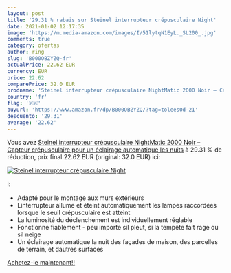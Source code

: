 ```yaml
---
layout: post
title: '29.31 % rabais sur Steinel interrupteur crépusculaire Night'
date: 2021-01-02 12:17:35
image: 'https://m.media-amazon.com/images/I/51lytqN1EyL._SL200_.jpg'
comments: true
category: ofertas
author: ring
slug: 'B000OBZYZQ-fr'
actualPrice: 22.62 EUR
currency: EUR
price: 22.62
comparePrice: 32.0 EUR
prodname: 'Steinel interrupteur crépusculaire NightMatic 2000 Noir – Capteur crépusculaire pour un éclairage automatique les nuits'
country: 'fr'
flag: '🇫🇷'
buyurl: 'https://www.amazon.fr/dp/B000OBZYZQ/?tag=tolees0d-21'
descuento: '29.31'
average: '22.62'
---
```


Vous avez [Steinel interrupteur crépusculaire NightMatic 2000 Noir – Capteur crépusculaire pour un éclairage automatique les nuits](https://www.amazon.fr/dp/B000OBZYZQ/?tag=tolees0d-21)  à  29.31 % de réduction, prix final  22.62 EUR (original: 32.0 EUR) ici:

[![Steinel interrupteur crépusculaire Night](https://m.media-amazon.com/images/I/51lytqN1EyL._SL200_.jpg)](https://www.amazon.fr/dp/B000OBZYZQ/?tag=tolees0d-21)

ℹ️:

- Adapté pour le montage aux murs extérieurs
- Linterrupteur allume et éteint automatiquement les lampes raccordées lorsque le seuil crépusculaire est atteint
- La luminosité du déclenchement est individuellement réglable
- Fonctionne fiablement - peu importe sil pleut, si la tempête fait rage ou sil neige
- Un éclairage automatique la nuit des façades de maison, des parcelles de terrain, et dautres surfaces

[Achetez-le maintenant!!](https://www.amazon.fr/dp/B000OBZYZQ/?tag=tolees0d-21)
